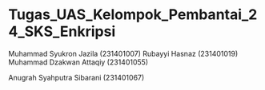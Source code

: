 # Tugas_UAS_Kelompok_Pembantai_24_SKS_Enkripsi 
Muhammad Syukron Jazila (231401007)
Rubayyi Hasnaz (231401019) <br>
Muhammad Dzakwan Attaqiy (231401055)


Anugrah Syahputra Sibarani (231401067)
